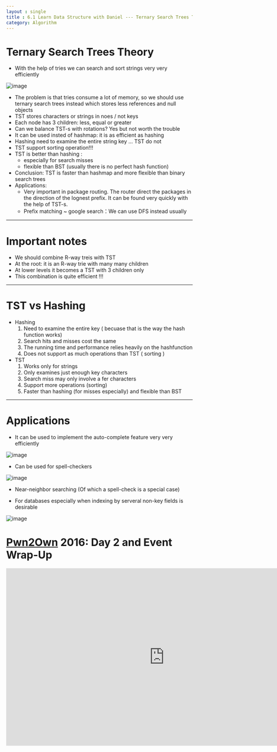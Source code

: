 ```yaml
---
layout : single
title : 6.1 Learn Data Structure with Daniel --- Ternary Search Trees Theory
category: Algorithm
---
```


<script type="text/javascript" async
  src="https://cdn.mathjax.org/mathjax/latest/MathJax.js?config=TeX-MML-AM_CHTML">
</script>

# Ternary Search Trees Theory

- With the help of tries we can search and sort strings very very efficiently

![image](http://p1.bpimg.com/567571/ab8435fc783967f9.png)

- The problem is that tries consume a lot of memory, so we should use ternary search trees instead which stores less references and null objects
- TST stores characters or strings in noes / not keys
- Each node has 3 children: less, equal or greater
- Can we balance TST-s with rotations? Yes but not worth the trouble
- It can be used insted of hashmap: it is as efficient as hashing
- Hashing need to examine the entire string key ... TST do not
- TST support sorting operation!!!
- TST is better than hashing :
    - especially for search misses
    - flexible than BST (usually there is no perfect hash function)
- Conclusion: TST is faster than hashmap and more flexible than binary search trees
- Applications:
    - Very important in package routing. The router direct the packages in the direction of the lognest prefix. It can be found very quickly with the help of TST-s.
    - Prefix matching ~ google search：We can use DFS instead usually

---

# Important notes

- We should combine R-way treis with TST
- At the root: it is an R-way trie with many many children
- At lower levels it becomes a TST with 3 children only
- This combination is quite efficient !!!

---

# TST vs Hashing

- Hashing
    1. Need to examine the entire key ( becuase that is the way the hash function works)
    2. Search hits and misses cost the same
    3. The running time and performance relies heavily on the hashfunction
    4. Does not support as much operations than TST ( sorting )
- TST
    1. Works only for strings
    2. Only examines just enough key characters
    3. Search miss may only involve a fer characters
    4. Support more operations (sorting)
    5. Faster than hashing (for misses especially) and flexible than BST

---

# Applications

- It can be used to implement the auto-complete feature very very efficiently

![image](http://i1.piimg.com/567571/f0b97a40272dea7a.png)

- Can be used for spell-checkers

![image](http://i1.piimg.com/567571/626be11492adc9a4.png)

- Near-neighbor searching (Of which a spell-check is a special case)

- For databases especially when indexing by serveral non-key fields is desirable

![image](http://i1.piimg.com/567571/ca3b0d29a0849651.png)



# [Pwn2Own](https://en.wikipedia.org/wiki/Pwn2Own) 2016: Day 2 and Event Wrap-Up

<div style="max-width:640px; margin:0 auto 10px;" >
<div
style="position: relative;
width:100%;
padding-bottom:56.25%;
height:0;">

<iframe width="854" height="480" src="https://www.youtube.com/embed/Sh8pveFv2DI" frameborder="0" allowfullscreen></iframe>

</div>
</div>
